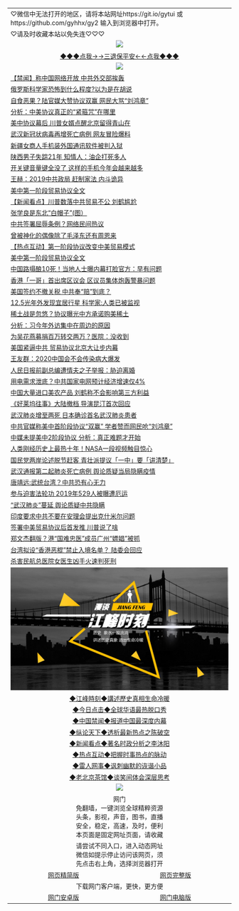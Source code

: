  <table>
<tr>
<td colspan="2" align=left>
♡微信中无法打开的地区，请将本站网址https://git.io/gytui 或 https://github.com/gyhhx/gy2 输入到浏览器中打开。 
 </td>
</tr>
 <tr>
 <td colspan="2" align=left>
♡请及时收藏本站以免失连♡♡♡
</td>
 </tr>
  <tr>
    <td colspan="2" align=center><img src="https://github.com/gyhhx/image-upload/blob/master/3t.jpg"></td>
 </tr>
 <tr><td colspan="2" align="center"><a href="https://xball.casa/oo.aspx?name=ogQuit&key=eqxowaguscvmxdgc&from=gy">◆◆◆点我→→三退保平安←←点我◆◆◆</a></td></tr>
  <tr>
    <td colspan="2" align=center><img src="https://cdn.jsdelivr.net/gh/gyoupiodf/im1/%E7%BD%91%E9%97%A8%E6%96%B0%E9%97%BB1.jpg"></td>
 </tr>
<tr><td colspan="2" align="left"><a href="https://xball.casa/oo.aspx?name=c1118601&key=eqxowaguscvmxdgc&from=gy">【禁闻】称中国网络开放 中共外交部挨轰</a></td></tr>
<tr><td colspan="2" align="left"><a href="https://xball.casa/oo.aspx?name=c1118597&key=eqxowaguscvmxdgc&from=gy">俄罗斯科学家恐怖到什么程度?以为是在胡说</a></td></tr>
<tr><td colspan="2" align="left"><a href="https://xball.casa/oo.aspx?name=c1118585&key=eqxowaguscvmxdgc&from=gy">自食恶果？陆官媒大赞协议双赢 网民大骂“刘鸿章”</a></td></tr>
<tr><td colspan="2" align="left"><a href="https://xball.casa/oo.aspx?name=c1118615&key=eqxowaguscvmxdgc&from=gy">分析：中美协议真正的“紧箍咒”在哪里</a></td></tr>
<tr><td colspan="2" align="left"><a href="https://xball.casa/oo.aspx?name=c1118590&key=eqxowaguscvmxdgc&from=gy">美中协议幕后 川普女婿点醒北京留得青山在</a></td></tr>
<tr><td colspan="2" align="left"><a href="https://xball.casa/oo.aspx?name=c1118574&key=eqxowaguscvmxdgc&from=gy">武汉新冠状病毒再增死亡病例 网友冒险爆料</a></td></tr>
<tr><td colspan="2" align="left"><a href="https://xball.casa/oo.aspx?name=c1118573&key=eqxowaguscvmxdgc&from=gy">新疆女商人手机装外国通讯软件被判入狱</a></td></tr>
<tr><td colspan="2" align="left"><a href="https://xball.casa/oo.aspx?name=c1118600&key=eqxowaguscvmxdgc&from=gy">陕西男子失踪21年 知情人：油企打死多人</a></td></tr>
<tr><td colspan="2" align="left"><a href="https://xball.casa/oo.aspx?name=c1118598&key=eqxowaguscvmxdgc&from=gy">开关键音量键全没了 这样的手机今年会越来越多</a></td></tr>
<tr><td colspan="2" align="left"><a href="https://xball.casa/oo.aspx?name=c1118594&key=eqxowaguscvmxdgc&from=gy">王赫：2019中共政局 赶制家法 内斗诡异</a></td></tr>
<tr><td colspan="2" align="left"><a href="https://xball.casa/oo.aspx?name=c1118556&key=eqxowaguscvmxdgc&from=gy">美中第一阶段贸易协议全文</a></td></tr>
<tr><td colspan="2" align="left"><a href="https://xball.casa/oo.aspx?name=c1118614&key=eqxowaguscvmxdgc&from=gy">【新闻看点】川普数落中共贸易不公 刘鹤尴尬</a></td></tr>
<tr><td colspan="2" align="left"><a href="https://xball.casa/oo.aspx?name=c1118625&key=eqxowaguscvmxdgc&from=gy">张学良是东北“白帽子”(图）</a></td></tr>
<tr><td colspan="2" align="left"><a href="https://xball.casa/oo.aspx?name=c1118629&key=eqxowaguscvmxdgc&from=gy">中共签署屈辱条例？网络民间热议</a></td></tr>
<tr><td colspan="2" align="left"><a href="https://xball.casa/oo.aspx?name=c1118624&key=eqxowaguscvmxdgc&from=gy">曾被神化的偶像除了毛泽东还有周恩来</a></td></tr>
<tr><td colspan="2" align="left"><a href="https://xball.casa/oo.aspx?name=c1118599&key=eqxowaguscvmxdgc&from=gy">【热点互动】第一阶段协议改变中美贸易模式</a></td></tr>
<tr><td colspan="2" align="left"><a href="https://xball.casa/oo.aspx?name=c1118626&key=eqxowaguscvmxdgc&from=gy">美中第一阶段贸易协议全文</a></td></tr>
<tr><td colspan="2" align="left"><a href="https://xball.casa/oo.aspx?name=c1118571&key=eqxowaguscvmxdgc&from=gy">中国路塌酿10死！当地人士曝内幕打脸官方：早有问题</a></td></tr>
<tr><td colspan="2" align="left"><a href="https://xball.casa/oo.aspx?name=c1118612&key=eqxowaguscvmxdgc&from=gy">香港「一哥」首出席区议会 区议员集体炮轰警暴问题</a></td></tr>
<tr><td colspan="2" align="left"><a href="https://xball.casa/oo.aspx?name=c1118607&key=eqxowaguscvmxdgc&from=gy">美国签约不撤关税 中共奉“赔”到底？</a></td></tr>
<tr><td colspan="2" align="left"><a href="https://xball.casa/oo.aspx?name=c1118596&key=eqxowaguscvmxdgc&from=gy">12.5光年外发现宜居行星 科学家:人类已被监视</a></td></tr>
<tr><td colspan="2" align="left"><a href="https://xball.casa/oo.aspx?name=c1118555&key=eqxowaguscvmxdgc&from=gy">稀土战是忽悠？协议曝光中方承诺购美稀土</a></td></tr>
<tr><td colspan="2" align="left"><a href="https://xball.casa/oo.aspx?name=c1118630&key=eqxowaguscvmxdgc&from=gy">分析：习今年外访集中在周边的原因</a></td></tr>
<tr><td colspan="2" align="left"><a href="https://xball.casa/oo.aspx?name=c1118592&key=eqxowaguscvmxdgc&from=gy">为吴花燕募捐百万转交两万？医院：没收到</a></td></tr>
<tr><td colspan="2" align="left"><a href="https://xball.casa/oo.aspx?name=c1118616&key=eqxowaguscvmxdgc&from=gy">美国紧逼中共 贸易协议北京大让步内幕</a></td></tr>
<tr><td colspan="2" align="left"><a href="https://xball.casa/oo.aspx?name=c1118584&key=eqxowaguscvmxdgc&from=gy">王友群：2020中国会不会传染病大爆发</a></td></tr>
<tr><td colspan="2" align="left"><a href="https://xball.casa/oo.aspx?name=c1118651&key=eqxowaguscvmxdgc&from=gy">人民日报前副总编遭情夫之子举报：胁迫离婚</a></td></tr>
<tr><td colspan="2" align="left"><a href="https://xball.casa/oo.aspx?name=c1118622&key=eqxowaguscvmxdgc&from=gy">用电需求泄底？中共国家电网预计经济增速仅4%</a></td></tr>
<tr><td colspan="2" align="left"><a href="https://xball.casa/oo.aspx?name=c1118621&key=eqxowaguscvmxdgc&from=gy">中国大量进口美农产品 刘鹤称不会影响第三方利益</a></td></tr>
<tr><td colspan="2" align="left"><a href="https://xball.casa/oo.aspx?name=c1118618&key=eqxowaguscvmxdgc&from=gy">《好莱坞往事》大陆撤档 导演昆汀首次回应</a></td></tr>
<tr><td colspan="2" align="left"><a href="https://xball.casa/oo.aspx?name=c1118613&key=eqxowaguscvmxdgc&from=gy">武汉肺炎增至两死 日本确诊首名武汉肺炎患者</a></td></tr>
<tr><td colspan="2" align="left"><a href="https://xball.casa/oo.aspx?name=c1118605&key=eqxowaguscvmxdgc&from=gy">中共官媒称美中首阶段协议“双赢” 学者赞而网民呛“刘鸿章”</a></td></tr>
<tr><td colspan="2" align="left"><a href="https://xball.casa/oo.aspx?name=c1118591&key=eqxowaguscvmxdgc&from=gy">中媒未提美中2阶段协议 分析：真正难题才开始</a></td></tr>
<tr><td colspan="2" align="left"><a href="https://xball.casa/oo.aspx?name=c1118603&key=eqxowaguscvmxdgc&from=gy">人类刚经历史上最热十年！NASA一段视频触目惊心</a></td></tr>
<tr><td colspan="2" align="left"><a href="https://xball.casa/oo.aspx?name=c1118611&key=eqxowaguscvmxdgc&from=gy">国民党两岸论述脱节赶客 青壮派提议「一中」要「讲清楚」</a></td></tr>
<tr><td colspan="2" align="left"><a href="https://xball.casa/oo.aspx?name=c1118631&key=eqxowaguscvmxdgc&from=gy">武汉通报第二起肺炎死亡病例 舆论质疑当局隐瞒疫情</a></td></tr>
<tr><td colspan="2" align="left"><a href="https://xball.casa/oo.aspx?name=c1118627&key=eqxowaguscvmxdgc&from=gy">唐靖远:武统台湾？中共恐有心无力</a></td></tr>
<tr><td colspan="2" align="left"><a href="https://xball.casa/oo.aspx?name=c1118538&key=eqxowaguscvmxdgc&from=gy">参与迫害法轮功 2019年529人被曝遭厄运</a></td></tr>
<tr><td colspan="2" align="left"><a href="https://xball.casa/oo.aspx?name=c1118609&key=eqxowaguscvmxdgc&from=gy">“武汉肺炎”蔓延 舆论质疑中共隐瞒</a></td></tr>
<tr><td colspan="2" align="left"><a href="https://xball.casa/oo.aspx?name=c1118606&key=eqxowaguscvmxdgc&from=gy">印度要求中共不要在安理会提出克什米尔问题</a></td></tr>
<tr><td colspan="2" align="left"><a href="https://xball.casa/oo.aspx?name=c1118549&key=eqxowaguscvmxdgc&from=gy">签署中美贸易协议后首发推 川普说了啥</a></td></tr>
<tr><td colspan="2" align="left"><a href="https://xball.casa/oo.aspx?name=c1118553&key=eqxowaguscvmxdgc&from=gy">郑文杰翻版？港“国难忠医”成员广州“嫖娼”被抓</a></td></tr>
<tr><td colspan="2" align="left"><a href="https://xball.casa/oo.aspx?name=c1118608&key=eqxowaguscvmxdgc&from=gy">台湾拟设“香港恶棍”禁止入境名单？ 陆委会回应</a></td></tr>
<tr><td colspan="2" align="left"><a href="https://xball.casa/oo.aspx?name=c1118567&key=eqxowaguscvmxdgc&from=gy">杀害民航总医院女医生凶手火速判死刑</a></td></tr>


 <tr>
   <td colspan="2" align=center><img src="https://github.com/gyoupiodf/im1/blob/master/jf-1.jpg"></td>
  </tr>
   <tr>
   <td colspan="2" align=center> 
<a href="https://xball.casa/oo.aspx?name=c922850&key=eqxowaguscvmxdgc&from=gy&tag=9877">◆江峰時刻◆講述歷史真相生命冷暖</a><br/>
    </td>
  </tr>
   <tr>
   <td colspan="2" align=center> 
<a href="https://xball.casa/oo.aspx?name=c816850&key=eqxowaguscvmxdgc&from=gy&tag=9877">◆今日点击◆全球华语最热脱口秀</a><br/>
    </td>
  </tr>
  <tr>
  <td colspan="2" align=center>
<a href="https://xball.casa/oo.aspx?name=c816860&key=eqxowaguscvmxdgc&from=gy&tag=99733110">◆中国禁闻◆报道中国最深度内幕</a><br/>
   </tr>
  <tr>
     <td colspan="2" align=center>
<a href="https://xball.casa/oo.aspx?name=c816855&key=eqxowaguscvmxdgc&from=gy&tag=997110">◆纵论天下◆透析最新热点之陈破空</a><br/>
   </tr>
   <tr>
      <td colspan="2" align=center>
<a href="https://xball.casa/oo.aspx?name=c838308&key=eqxowaguscvmxdgc&from=gy&tag=9973110">◆新闻看点◆著名时政分析之李沐阳</a><br/>
   </tr>
   <tr>
     <td colspan="2" align=center>
<a href="https://xball.casa/oo.aspx?name=c816852&key=eqxowaguscvmxdgc&from=gy&tag=9733110">◆热点互动◆把握时事热点的脉动</a><br/>
   </tr>
   <tr>
      <td colspan="2" align=center>
<a href="https://xball.casa/oo.aspx?name=c816694&key=eqxowaguscvmxdgc&from=gy&tag=93310">◆雷人网事◆讽刺幽默的诙谐小品</a><br/>
   </tr>
   <tr>
    <td colspan="2" align=center>
<a href="https://xball.casa/oo.aspx?name=c816650&key=eqxowaguscvmxdgc&from=gy&tag=9973110">◆老北京茶馆◆谈笑间体会深层思考</a><br/>
   </tr>
 <tr>
    <td colspan="2" align="center"><img src="https://gitlab.com/ogate2/up/raw/master/_/oGate65.jpg"/></td>
  </tr>
  <tr>
    <td colspan="2" align="center">网门<br/>免翻墙，一键浏览全球精粹资源<br/>头条，影视，声音，图书，直播<br/>安全，稳定，高速，及时，便利<br/>本页面是固定网址页面，请收藏</td>
  <tr>
  <tr>
    <td colspan="2" align="center">请尝试不同入口，进入动态网址<br/>微信如提示停止访问该网页，须<br/>先点击右上角，选择浏览器打开</td>
  <tr>  
  <tr>
    <td align="center"><a href="https://gitcdn.xyz/repo/otiny/up/master/show002.htm">网页精简版</a></td>
    <td align="center"><a href="https://gitcdn.xyz/repo/otiny/up/master/show001.htm">网页完整版</a></td>
  </tr>
  <tr>
    <td colspan="2" align="center">下载网门客户端，更快，更方便</td>
  <tr>
  <tr>
    <td align="center"><a href="https://raw.githubusercontent.com/opipe/up/master/oGatea.apk">网门安卓版</a></td>
    <td align="center"><a href="https://raw.githubusercontent.com/opipe/up/master/oGate.zip">网门电脑版</a></td>
  </tr>
</table>


